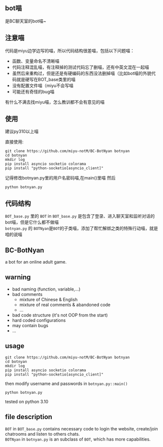 ## bot喵
是BC聊天室的bot喵~

## 注意喵
代码是miyu边学边写的喵，所以代码结构很差喵，包括以下问题喵：
- 函数、变量命名不清晰喵
- 代码注释混乱喵，有注释掉的测试代码忘了删喵，还有中英文混在一起喵
- 虽然后来重构过，但是还是有硬编码的东西没法删掉喵（比如bot喵的外貌代码就是硬写在BOT_base类里的喵
- 没有配置文件喵（miyu不会写喵
- 可能还有奇怪的bug喵

有什么不满去找miyu喵，怎么教训都不会有意见的喵

## 使用
建议py310以上喵

直接使用:
```
git clone https://github.com/miyu-notM/BC-BotNyan botnyan
cd botnyan
mkdir log
pip install asyncio socketio colorama
pip install "python-socketio[asyncio_client]"
```
记得修改botnyan.py里的用户名密码喵,在main()里喵
然后
```
python botnyan.py
```

## 代码结构
`BOT_base.py` 里的 `BOT` in `BOT_base.py` 是包含了登录、进入聊天室和监听对话的bot喵，但是它什么都不做喵  
`botnyan.py` 的 `BOTNyan`是`BOT`的子类喵，添加了帮忙解绑之类的特殊行动喵，就是咱的说喵


## BC-BotNyan

a bot for an online adult game.

## warning
- bad naming (function, variable,...)
- bad comments  
  - mixture of Chinese & English  
  - mixture of real comments & abandoned code  
  - ...
- bad code structure (it's not OOP from the start)
- hard coded configurations
- may contain bugs
- ...

## usage
```
git clone https://github.com/miyu-notM/BC-BotNyan botnyan
cd botnyan
mkdir log
pip install asyncio socketio colorama
pip install "python-socketio[asyncio_client]"
```

then modify username and passwords in `botnyan.py::main()`
```
python botnyan.py
```
tested on python 3.10

## file description
`BOT` in `BOT_base.py` contains necessary code to login the website, create/join chatrooms and listen to others chats.  
`BOTNyan` in `botnyan.py` is an subclass of `BOT`, which has more capabilities.
